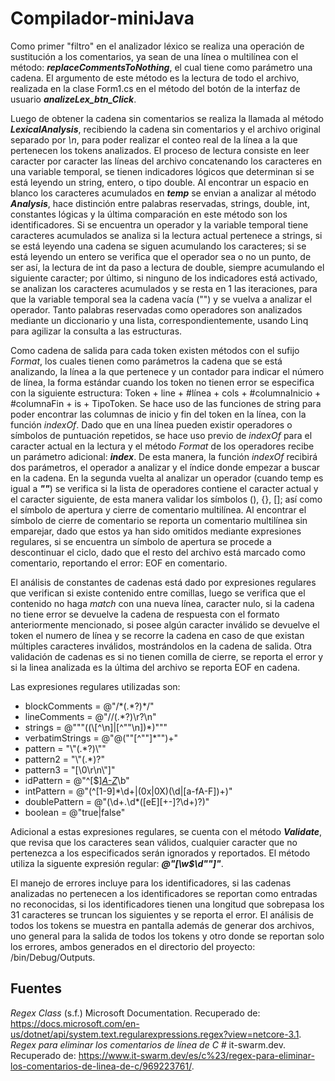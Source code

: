 # Compilador-miniJava
Como primer "filtro" en el analizador léxico se realiza una operación de sustitución a los comentarios, ya sean de una línea o multilínea con el método: ***replaceCommentsToNothing***, el cual tiene como parámetro una cadena. El argumento de este método es la lectura de todo el archivo, realizada en la clase Form1.cs en el método del botón de la interfaz de usuario ***analizeLex_btn_Click***.

Luego de obtener la cadena sin comentarios se realiza la llamada al método ***LexicalAnalysis***, recibiendo la cadena sin comentarios y el archivo original separado por *\n*, para poder realizar el conteo real de la línea a la que pertenecen los tokens analizados. El proceso de lectura consiste en leer caracter por caracter las líneas del archivo concatenando los caracteres en una variable temporal, se tienen indicadores lógicos que determinan si se está leyendo un string, entero, o tipo double. Al encontrar un espacio en blanco los caracteres acumulados en ***temp*** se envian a analizar al método ***Analysis***, hace distinción entre palabras reservadas, strings, double, int, constantes lógicas y la última comparación en este método son los identificadores. Si se encuentra un operador y la variable temporal tiene caracteres acumulados se analiza si la lectura actual pertenece a strings, si se está leyendo una cadena se siguen acumulando los caracteres; si se está leyendo un entero se verifica que el operador sea o no un punto, de ser así, la lectura de int da paso a lectura de double, siempre acumulando el siguiente caracter; por último, si ninguno de los indicadores está activado, se analizan los caracteres acumulados y se resta en 1 las iteraciones, para que la variable temporal sea la cadena vacía ("") y se vuelva a analizar el operador. Tanto palabras reservadas como operadores son analizados mediante un diccionario y una lista, correspondientemente, usando Linq para agilizar la consulta a las estructuras. 

Como cadena de salida para cada token existen métodos con el sufijo *Format*, los cuales tienen como parámetros la cadena que se está analizando, la línea a la que pertenece y un contador para indicar el número de línea, la forma estándar cuando los token no tienen error se especifica con la siguiente estructura: Token + line + #línea + cols + #columnaInicio + #columnaFin + is + TipoToken. Se hace uso de las funciones de string para poder encontrar las columnas de inicio y fin del token en la línea, con la función *indexOf*. Dado que en una línea pueden existir operadores o símbolos de puntuación repetidos, se hace uso previo de *indexOf* para el caracter actual en la lectura y el método *Format* de los operadores recibe un parámetro adicional: ***index***. De esta manera, la función *indexOf* recibirá dos parámetros, el operador a analizar y el índice donde empezar a buscar en la cadena. En la segunda vuelta al analizar un operador (cuando temp es igual a ***""***) se verifica si la lista de operadores contiene el caracter actual y el caracter siguiente, de esta manera validar los símbolos (), {}, []; así como el símbolo de apertura y cierre de comentario multilínea. Al encontrar el símbolo de cierre de comentario se reporta un comentario multilínea sin emparejar, dado que estos ya han sido omitidos mediante expresiones regulares, si se encuentra un símbolo de apertura se procede a descontinuar el ciclo, dado que el resto del archivo está marcado como comentario, reportando el error: EOF en comentario. 

El análisis de constantes de cadenas está dado por expresiones regulares que verifican si existe contenido entre comillas, luego se verifica que el contenido no haga *match* con una nueva línea, caracter nulo, si la cadena no tiene error se devuelve la cadena de respuesta con el formato anteriormente mencionado, si posee algún caracter inválido se devuelve el token el numero de línea y se recorre la cadena en caso de que existan múltiples caracteres inválidos, mostrándolos en la cadena de salida. Otra validación de cadenas es si no tienen comilla de cierre, se reporta el error y si la linea analizada es la última del archivo se reporta EOF en cadena. 

Las expresiones regulares utilizadas son: 
* blockComments = @"/\*(.*?)\*/"
* lineComments = @"//(.*?)\r?\n"
* strings = @"""((\\[^\n]|[^""\n])*)"""
* verbatimStrings = @"@(""[^""]*"")+"
* pattern = "\\\"(.*?)\\\""
* pattern2 = "\\\"(.*)?"
* pattern3 = "[\0\r\n\\\"]"
*	idPattern = @"^[\$]*[A-Z]([A-Z0-9^\$])*\b"
* intPattern = @"(^[1-9]*\d+|(0x|0X)(\d|[a-fA-F])+)"
* doublePattern = @"(\d+\.\d*([eE][\+-]?\d+)?)"
* boolean = @"true|false"

Adicional a estas expresiones regulares, se cuenta con el método ***Validate***, que revisa que los caracteres sean válidos, cualquier caracter que no pertenezca a los especificados serán ignorados y reportados. El método utiliza la siguente expresión regular: ***@"[\w$\d\""]"***.

El manejo de errores incluye para los identificadores, si las cadenas analizadas no pertenecen a los identificadores se reportan como entradas no reconocidas, si los identificadores tienen una longitud que sobrepasa los 31 caracteres se truncan los siguientes y se reporta el error. El análisis de todos los tokens se muestra en pantalla además de generar dos archivos, uno general para la salida de todos los tokens y otro donde se reportan solo los errores, ambos generados en el directorio del proyecto: /bin/Debug/Outputs.

## Fuentes 
*Regex Class* (s.f.) Microsoft Documentation. Recuperado de: https://docs.microsoft.com/en-us/dotnet/api/system.text.regularexpressions.regex?view=netcore-3.1.
*Regex para eliminar los comentarios de línea de C #* it-swarm.dev. Recuperado de: https://www.it-swarm.dev/es/c%23/regex-para-eliminar-los-comentarios-de-linea-de-c/969223761/.
